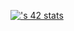 [![<dmartiro>'s 42 stats](https://badge.mediaplus.ma/<dark>/<dmartiro>)](https://github.com/oakoudad/badge42)

